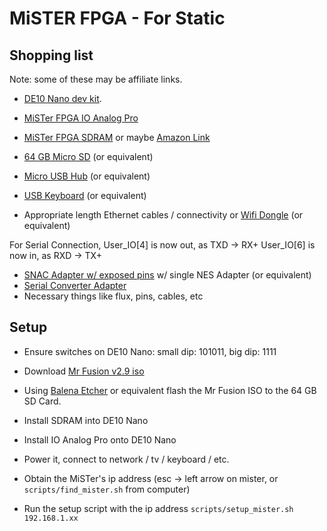 MiSTER FPGA - For Static
========================


Shopping list
-------------

Note: some of these may be affiliate links.

- [DE10 Nano dev kit](https://www.mouser.com/ProductDetail/Terasic-Technologies/P0496?qs=%2FacZuiyY%252B4ZdDLJqTxdJ5w%3D%3D).
- [MiSTer FPGA IO Analog Pro](https://misteraddons.com/products/mister-fpga-io-analog-pro)
- [MiSTer FPGA SDRAM](https://misteraddons.com/products/sdram?_pos=2) or maybe [Amazon Link](https://amzn.to/4itWIRP)



- [64 GB Micro SD](https://amzn.to/4isMPnt) (or equivalent)
- [Micro USB Hub](https://amzn.to/41RDMW3) (or equivalent)
- [USB Keyboard](https://amzn.to/4kOxO0H) (or equivalent)
- Appropriate length Ethernet cables / connectivity or [Wifi Dongle](https://amzn.to/4itkFIY) (or equivalent)


For Serial Connection,
User_IO[4] is now out, as TXD -> RX+
User_IO[6] is now in, as RXD -> TX+

- [SNAC Adapter w/ exposed pins](https://misterfpga.co.uk/product/mister-snac-adapter-usb/) w/ single NES Adapter (or equivalent)
- [Serial Converter Adapter](https://amzn.to/4c126te)
- Necessary things like flux, pins, cables, etc


Setup
-----

- Ensure switches on DE10 Nano: small dip: 101011, big dip: 1111
- Download [Mr Fusion v2.9 iso](https://github.com/MiSTer-devel/mr-fusion/releases)
- Using [Balena Etcher](https://etcher.balena.io/#download-etcher) or equivalent flash the Mr Fusion ISO to the 64 GB SD Card.
- Install SDRAM into DE10 Nano
- Install IO Analog Pro onto DE10 Nano
- Power it, connect to network / tv / keyboard / etc.
- Obtain the MiSTer's ip address (esc -> left arrow on mister, or `scripts/find_mister.sh` from computer)

- Run the setup script with the ip address `scripts/setup_mister.sh 192.168.1.xx`





